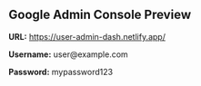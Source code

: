 
<h2>Google Admin Console Preview</h2>
<p><strong>URL:</strong> <a href="https://user-admin-dash.netlify.app/" target="_blank">https://user-admin-dash.netlify.app/</a></p>
<p><strong>Username:</strong> user@example.com</p>
<p><strong>Password:</strong> mypassword123</p>
